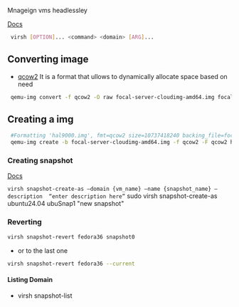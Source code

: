 Mnageign vms headlessley 

[Docs](https://kifarunix.com/start-and-stop-kvm-virtual-machines-from-command-line/)

```bash
 virsh [OPTION]... <command> <domain> [ARG]...
```

## Converting image
- [qcow2](https://www.qemu.org/docs/master/system/images.html) 
    It is  a format that ullows to dynamically allocate space based on need

```bash 
 qemu-img convert -f qcow2 -O raw focal-server-cloudimg-amd64.img focal-server-cloudimg-amd64.raw

```

## Creating a img 

```bash
 #Formatting 'hal9000.img', fmt=qcow2 size=10737418240 backing_file=focal-server-cloudimg-amd64.img backing_fmt=qcow2 cluster_size=65536 lazy_refcounts=off refcount_bits=16
 qemu-img create -b focal-server-cloudimg-amd64.img -f qcow2 -F qcow2 hal9000.img 10G
```
    
### Creating snapshot 
[Docs](https://www.linuxtechi.com/create-revert-delete-kvm-virtual-machine-snapshot-virsh-command/)

 `virsh snapshot-create-as –domain {vm_name} –name {snapshot_name} –description  “enter description here”`
    sudo virsh snapshot-create-as ubuntu24.04 ubuSnap1 "new snapshot"


### Reverting 

```bash
virsh snapshot-revert fedora36 snapshot0

```
- or to the last one
```bash
virsh snapshot-revert fedora36 --current
```

#### Listing Domain 
-  virsh snapshot-list <name of the vm>



